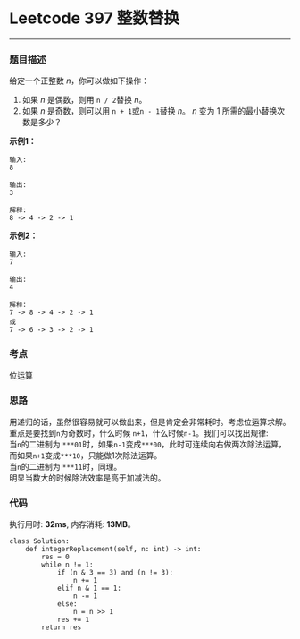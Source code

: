 # Leetcode 397 整数替换
***
### 题目描述

给定一个正整数 *n*，你可以做如下操作：

1. 如果 *n* 是偶数，则用 `n / 2`替换 *n*。
2. 如果 *n* 是奇数，则可以用 `n + 1`或`n - 1`替换 *n*。
*n* 变为 1 所需的最小替换次数是多少？


**示例1：**

	输入:
	8

	输出:
	3

	解释:
	8 -> 4 -> 2 -> 1

**示例2：**

	输入:
	7

	输出:
	4

	解释:
	7 -> 8 -> 4 -> 2 -> 1
	或
	7 -> 6 -> 3 -> 2 -> 1


### 考点

位运算

### 思路
用递归的话，虽然很容易就可以做出来，但是肯定会非常耗时。考虑位运算求解。  
重点是要找到`n`为奇数时，什么时候 `n+1`，什么时候`n-1`。我们可以找出规律:   
当`n`的二进制为 `***01`时，如果`n-1`变成`***00`，此时可连续向右做两次除法运算，而如果`n+1`变成`***10`，只能做1次除法运算。  
当`n`的二进制为 `***11`时，同理。  
明显当数大的时候除法效率是高于加减法的。

### 代码
执行用时: **32ms**, 内存消耗: **13MB**。

```
class Solution:
    def integerReplacement(self, n: int) -> int:
        res = 0
        while n != 1:
            if (n & 3 == 3) and (n != 3):
                n += 1
            elif n & 1 == 1:
                n -= 1
            else:
                n = n >> 1
            res += 1
        return res
```





